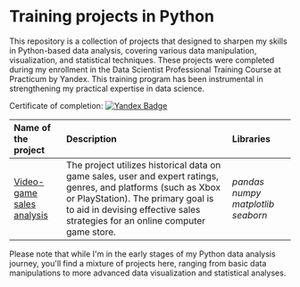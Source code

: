 # Training projects in Python
This repository is a collection of projects that designed to sharpen my skills in Python-based data analysis, covering various data manipulation, visualization, and statistical techniques. These projects were  completed during my enrollment in the Data Scientist Professional Training Course at Practicum by Yandex. This training program has been instrumental in strengthening my practical expertise in data science.

Certificate of completion: [![Yandex Badge](https://img.shields.io/badge/yandex-%23FF0000.svg?&style=for-the-badge&logo=yandex&logoColor=white)](https://drive.google.com/file/d/1Sr-NKYmIHD4hJ8tKB9Xk0QuwR2tjg2JX/view?usp=sharing)

| Name of the project | Description | Libraries | 
| :---------------------- | :---------------------- | :---------------------- |
| [Video-game sales analysis](game_sales) |The project utilizes historical data on game sales, user and expert ratings, genres, and platforms (such as Xbox or PlayStation). The primary goal  is to aid in devising effective sales strategies for an online computer game store.| *pandas* *numpy* *matplotlib* *seaborn* |





Please note that while I'm in the early stages of my Python data analysis journey, you'll find a mixture of projects here, ranging from basic data manipulations to more advanced data visualization and statistical analyses. 




